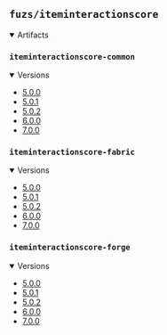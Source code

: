 ## `fuzs/iteminteractionscore`

<details open>
<summary>Artifacts</summary>

### `iteminteractionscore-common`
<details open>
<summary>Versions</summary>

- [5.0.0](iteminteractionscore-common/5.0.0)
- [5.0.1](iteminteractionscore-common/5.0.1)
- [5.0.2](iteminteractionscore-common/5.0.2)
- [6.0.0](iteminteractionscore-common/6.0.0)
- [7.0.0](iteminteractionscore-common/7.0.0)
</details>

### `iteminteractionscore-fabric`
<details open>
<summary>Versions</summary>

- [5.0.0](iteminteractionscore-fabric/5.0.0)
- [5.0.1](iteminteractionscore-fabric/5.0.1)
- [5.0.2](iteminteractionscore-fabric/5.0.2)
- [6.0.0](iteminteractionscore-fabric/6.0.0)
- [7.0.0](iteminteractionscore-fabric/7.0.0)
</details>

### `iteminteractionscore-forge`
<details open>
<summary>Versions</summary>

- [5.0.0](iteminteractionscore-forge/5.0.0)
- [5.0.1](iteminteractionscore-forge/5.0.1)
- [5.0.2](iteminteractionscore-forge/5.0.2)
- [6.0.0](iteminteractionscore-forge/6.0.0)
- [7.0.0](iteminteractionscore-forge/7.0.0)
</details>

</details>
